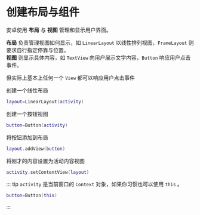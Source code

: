 # 创建布局与组件
安卓使用 __布局__ 与 __视图__ 管理和显示用户界面。

__布局__ 负责管理视图如何显示，如 `LinearLayout` 以线性排列视图，`FrameLayout` 则要求自行指定停靠与位置。<br>
__视图__ 则显示具体内容，如 `TextView` 向用户展示文字内容，`Button` 响应用户点击事件。<br>

但实际上基本上任何一个 `View` 都可以响应用户点击事件

创建一个线性布局
``` lua
layout=LinearLayout(activity)
```

创建一个按钮视图
``` lua
button=Button(activity)
```

将按钮添加到布局
``` lua
layout.addView(button)
```

将刚才的内容设置为活动内容视图
``` lua
activity.setContentView(layout)
```
::: tip
`activity` 是当前窗口的 `Context` 对象，如果你习惯也可以使用 `this` 。
``` lua
button=Button(this)
```
:::


